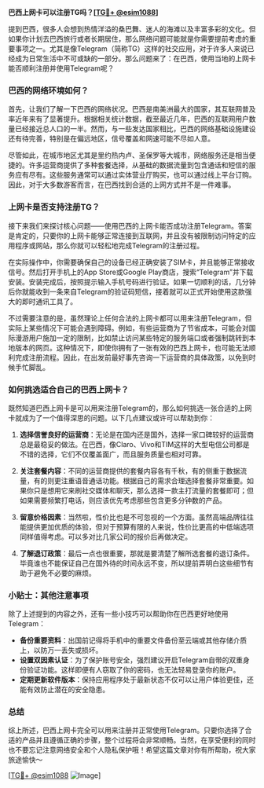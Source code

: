 **巴西上网卡可以注册TG吗？[[TG💪+ @esim1088](https://t.me/s/esim1088)]**

提到巴西，很多人会想到热情洋溢的桑巴舞、迷人的海滩以及丰富多彩的文化。但如果你计划去巴西旅行或者长期居住，那么网络问题可能就是你需要提前考虑的重要事项之一。尤其是像Telegram（简称TG）这样的社交应用，对于许多人来说已经成为日常生活中不可或缺的一部分。那么问题来了：在巴西，使用当地的上网卡能否顺利注册并使用Telegram呢？

### 巴西的网络环境如何？

首先，让我们了解一下巴西的网络状况。巴西是南美洲最大的国家，其互联网普及率近年来有了显著提升。根据相关统计数据，截至最近几年，巴西的互联网用户数量已经接近总人口的一半。然而，与一些发达国家相比，巴西的网络基础设施建设还有待完善，特别是在偏远地区，信号覆盖和网速可能不尽如人意。

尽管如此，在城市地区尤其是里约热内卢、圣保罗等大城市，网络服务还是相当便捷的。许多运营商提供了多种套餐选择，从基础的数据流量到包含通话和短信的服务应有尽有。这些服务通常可以通过实体营业厅购买，也可以通过线上平台订购。因此，对于大多数游客而言，在巴西找到合适的上网方式并不是一件难事。

### 上网卡是否支持注册TG？

接下来我们来探讨核心问题——使用巴西的上网卡能否成功注册Telegram。答案是肯定的，只要你的上网卡能够正常连接到互联网，并且没有被限制访问特定的应用程序或网站，那么你就可以轻松地完成Telegram的注册过程。

在实际操作中，你需要确保自己的设备已经正确安装了SIM卡，并且能够正常接收信号。然后打开手机上的App Store或Google Play商店，搜索“Telegram”并下载安装。安装完成后，按照提示输入手机号码进行验证。如果一切顺利的话，几分钟后你就能收到一条来自Telegram的验证码短信，接着就可以正式开始使用这款强大的即时通讯工具了。

不过需要注意的是，虽然理论上任何合法的上网卡都可以用来注册Telegram，但实际上某些情况下可能会遇到障碍。例如，有些运营商为了节省成本，可能会对国际漫游用户施加一定的限制，比如禁止访问某些特定的服务端口或者强制跳转到本地版本的网页。这种情况下，即使你拥有了一张有效的巴西上网卡，也可能无法顺利完成注册流程。因此，在出发前最好事先咨询一下运营商的具体政策，以免到时候手忙脚乱。

### 如何挑选适合自己的巴西上网卡？

既然知道巴西上网卡是可以用来注册Telegram的，那么如何挑选一张合适的上网卡就成为了一个值得深思的问题。以下几点建议或许可以帮助到你：

1. **选择信誉良好的运营商**：无论是在国内还是国外，选择一家口碑较好的运营商总是最稳妥的做法。在巴西，像Claro、Vivo和TIM这样的大型电信公司都是不错的选择，它们不仅覆盖面广，而且服务质量也相对可靠。

2. **关注套餐内容**：不同的运营商提供的套餐内容各有千秋，有的侧重于数据流量，有的则更注重语音通话功能。根据自己的需求合理选择套餐非常重要。如果你只是想用它来刷社交媒体和聊天，那么选择一款主打流量的套餐即可；但如果需要频繁打电话，则应该优先考虑那些包含更多分钟数的产品。

3. **留意价格因素**：当然啦，性价比也是不可忽视的一个方面。虽然高端品牌往往能提供更加优质的体验，但对于预算有限的人来说，性价比更高的中低端选项同样值得考虑。可以多对比几家公司的报价后再做决定。

4. **了解退订政策**：最后一点也很重要，那就是要清楚了解所选套餐的退订条件。毕竟谁也不能保证自己在国外待的时间永远不变，所以提前弄明白这些细节有助于避免不必要的麻烦。

### 小贴士：其他注意事项

除了上述提到的内容之外，还有一些小技巧可以帮助你在巴西更好地使用Telegram：

- **备份重要资料**：出国前记得将手机中的重要文件备份至云端或其他存储介质上，以防万一丢失或损坏。
- **设置双因素认证**：为了保护账号安全，强烈建议开启Telegram自带的双重身份验证功能。这样即便有人窃取了你的密码，也无法轻易登录你的账户。
- **定期更新软件版本**：保持应用程序处于最新状态不仅可以让用户体验更佳，还能有效防止潜在的安全隐患。

### 总结

综上所述，巴西上网卡完全可以用来注册并正常使用Telegram。只要你选择了合适的产品并且遵循正确的步骤，整个过程将会非常顺畅。当然，在享受便利的同时也不要忘记注意网络安全和个人隐私保护哦！希望这篇文章对你有所帮助，祝大家旅途愉快～ 

[[TG💪+ @esim1088](https://t.me/s/esim1088) ![Image](https://i.postimg.cc/4NQfJmqS/Snipaste-2025-05-13-00-14-12.png)]